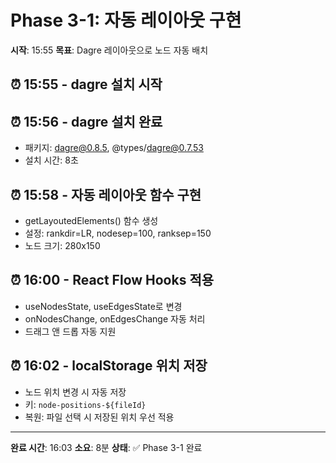 # Phase 3-1: 자동 레이아웃 구현
**시작**: 15:55
**목표**: Dagre 레이아웃으로 노드 자동 배치

## ⏰ 15:55 - dagre 설치 시작

## ⏰ 15:56 - dagre 설치 완료
- 패키지: dagre@0.8.5, @types/dagre@0.7.53
- 설치 시간: 8초

## ⏰ 15:58 - 자동 레이아웃 함수 구현
- getLayoutedElements() 함수 생성
- 설정: rankdir=LR, nodesep=100, ranksep=150
- 노드 크기: 280x150

## ⏰ 16:00 - React Flow Hooks 적용
- useNodesState, useEdgesState로 변경
- onNodesChange, onEdgesChange 자동 처리
- 드래그 앤 드롭 자동 지원

## ⏰ 16:02 - localStorage 위치 저장
- 노드 위치 변경 시 자동 저장
- 키: `node-positions-${fileId}`
- 복원: 파일 선택 시 저장된 위치 우선 적용

---

**완료 시간**: 16:03
**소요**: 8분
**상태**: ✅ Phase 3-1 완료
